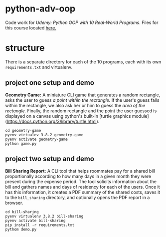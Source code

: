 # python-adv-oop
Code work for _Udemy: Python OOP with 10 Real-World Programs_. Files for this course located [here.](https://github.com/pythonprocourse/files)


# structure
There is a separate directory for each of the 10 programs, each with its own `requirements.txt` and virtualenv.

## project one setup and demo
**Geometry Game:** A miniature CLI game that generates a random rectangle, asks the user to guess _a point within the rectangle._ If the user's guess falls within the rectangle, we also ask her or him to guess the _area of the rectangle._ Finally, the random rectangle and the point the user guessed is displayed on a canvas using python's built-in [turtle graphics module] (https://docs.python.org/3/library/turtle.html).

```
cd geometry-game
pyenv virtualev 3.8.2 geometry-game
pyenv activate geometry-game
python game.py
```

## project two setup and demo
**Bill Sharing Report:** A CLI tool that helps roommates pay for a shared bill proportionally according to how many days in a given month they were present during the expense period. The tool solicits information about the bill and gathers names and days of residency for each of the users. Once it has this information, it creates a PDF summary of the shared costs, saves it to the `bill_sharing` directory, and optionally opens the PDF report in a browser.

```
cd bill-sharing
pyenv virtualenv 3.8.2 bill-sharing
pyenv activate bill-sharing
pip install -r requirements.txt
pythom demo.py	
```


